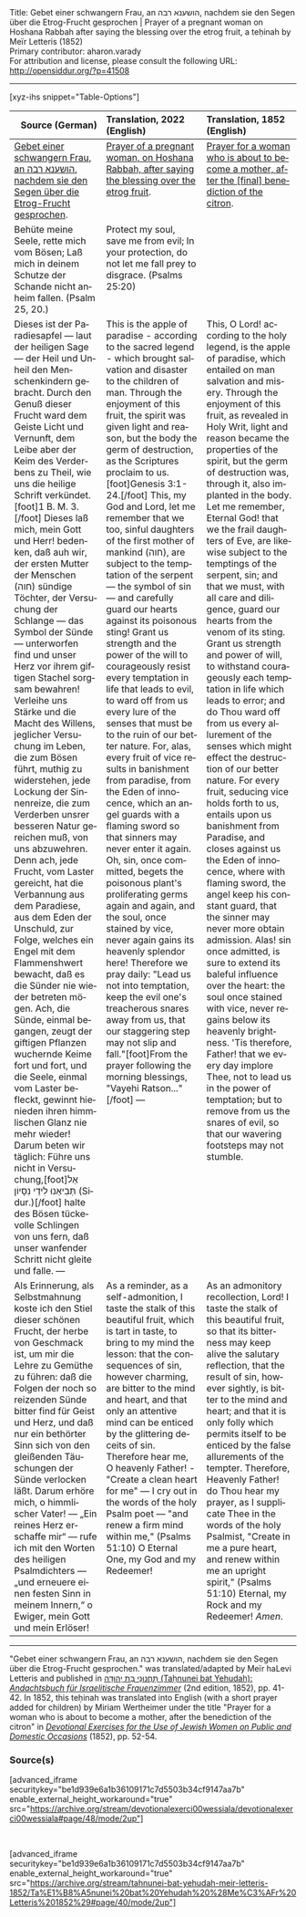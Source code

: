 <html>
<head></head>
<body>
Title: Gebet einer schwangern Frau, an הושענא רבה, nachdem sie den Segen über die Etrog-Frucht gesprochen | Prayer of a pregnant woman on Hoshana Rabbah after saying the blessing over the etrog fruit, a teḥinah by Meïr Letteris (1852)<br />
Primary contributor: aharon.varady<br />
For attribution and license, please consult the following URL: <a href="http://opensiddur.org/?p=41508">http://opensiddur.org/?p=41508</a>
<p />
<hr />

[xyz-ihs snippet="Table-Options"]<table style="margin-left: auto; margin-right: auto;" class="draggable">
<thead><tr><th id="x" style="text-align: right;">Source (German)</th><th style="text-align: left;">Translation, 2022 (English)</th><th style="text-align: left;">Translation, 1852 (English)</th></tr></thead>
<tbody>
<tr><td style="vertical-align:top;">
<div class="german" lang="de">
<u>Gebet einer schwangern Frau, an <span class="hebrew">הושענא רבה</span>, nachdem sie den Segen über die Etrog-Frucht gesprochen</u>.
</div></td>

<td style="vertical-align:top;">
<div class="english" lang="en">
<u>Prayer of a pregnant woman, on Hoshana Rabbah, after saying the blessing over the etrog fruit</u>.
</div></td>

<td style="vertical-align:top;">
<div class="english" lang="en">
<u>Prayer for a woman who is about to become a mother, after the [final] benediction of the citron</u>.
</div></td></tr>


<tr><td style="vertical-align:top;">
<div class="german" lang="de">
Behüte meine Seele, rette mich vom Bösen;
Laß mich in deinem Schutze der Schande nicht anheim fallen.
<span class="citation">(Psalm 25, 20.)</span>
</div></td>

<td style="vertical-align:top;">
<div class="english" lang="en">
Protect my soul, save me from evil;
In your protection, do not let me fall prey to disgrace. <span class="citation">(Psalms 25:20)</span>
</div></td>

<td style="vertical-align:top;">
<div class="english" lang="en">

</div></td></tr>


<tr><td style="vertical-align:top;">
<div class="german" lang="de">
Dieses ist der Paradiesapfel — laut der heiligen Sage — der Heil und Unheil den Menschenkindern gebracht. Durch den Genuß dieser Frucht ward dem Geiste Licht und Vernunft, dem Leibe aber der Keim des Verderbens zu Theil, wie uns die heilige Schrift verkündet.[foot]1 B. M. 3.[/foot] Dieses laß mich, mein Gott und Herr! bedenken, daß auh wir, der ersten Mutter der Menschen (<span class="hebrew">חוה</span>) sündige Töchter, der Versuchung der Schlange — das Symbol der Sünde — unterworfen find und unser Herz vor ihrem giftigen Stachel sorgsam bewahren! Verleihe uns Stärke und die Macht des Willens, jeglicher Versuchung im Leben, die zum Bösen führt, muthig zu widerstehen, jede Lockung der Sinnenreize, die zum Verderben unsrer besseren Natur gereichen muß, von uns abzuwehren. Denn ach, jede Frucht, vom Laster gereicht, hat die Verbannung aus dem Paradiese, aus dem Eden der Unschuld, zur Folge, welches ein Engel mit dem Flammenshwert bewacht, daß es die Sünder nie wieder betreten mögen. Ach, die Sünde, einmal begangen, zeugt der giftigen Pflanzen wuchernde Keime fort und fort, und die Seele, einmal vom Laster befleckt, gewinnt hienieden ihren himmlischen Glanz nie mehr wieder! Darum beten wir täglich: Führe uns nicht in Versuchung,[foot]אַל תְּבִיאֵנוּ לִידֵי נִסָּיוֹן (Sidur.)[/foot] halte des Bösen tückevolle Schlingen von uns fern, daß unser wanfender Schritt nicht gleite und falle. —
</div></td>

<td style="vertical-align:top;">
<div class="english" lang="en">
This is the apple of paradise - according to the sacred legend - which brought salvation and disaster to the children of man. Through the enjoyment of this fruit, the spirit was given light and reason, but the body the germ of destruction, as the Scriptures proclaim to us.[foot]Genesis 3:1-24.[/foot] This, my God and Lord, let me remember that we too, sinful daughters of the first mother of mankind (<span class="hebrew">חוה</span>), are subject to the temptation of the serpent — the symbol of sin — and carefully guard our hearts against its poisonous sting! Grant us strength and the power of the will to courageously resist every temptation in life that leads to evil, to ward off from us every lure of the senses that must be to the ruin of our better nature. For, alas, every fruit of vice results in banishment from paradise, from the Eden of innocence, which an angel guards with a flaming sword so that sinners may never enter it again. Oh, sin, once committed, begets the poisonous plant's proliferating germs again and again, and the soul, once stained by vice, never again gains its heavenly splendor here! Therefore we pray daily: "Lead us not into temptation, keep the evil one's treacherous snares away from us, that our staggering step may not slip and fall."[foot]From the prayer following the morning blessings, "Vayehi Ratson..."[/foot] —
</div></td>

<td style="vertical-align:top;">
<div class="english" lang="en">
This, O Lord! according to the holy legend, is the apple of paradise, which entailed on man salvation and misery. Through the enjoyment of this fruit, as revealed in Holy Writ, light and reason became the properties of the spirit, but the germ of destruction was, through it, also implanted in the body. Let me remember, Eternal God! that we the frail daughters of Eve, are likewise subject to the temptings of the serpent, sin; and that we must, with all care and diligence, guard our hearts from the venom of its sting. Grant us strength and power of will, to withstand courageously each temptation in life which leads to error; and do Thou ward off from us every allurement of the senses which might effect the destruction of our better nature. For every fruit, seducing vice holds forth to us, entails upon us banishment from Paradise, and closes against us the Eden of innocence, where with flaming sword, the angel keep his constant guard, that the sinner may never more obtain admission. Alas! sin once admitted, is sure to extend its baleful influence over the heart: the soul once stained with vice, never regains below its heavenly brightness. 'Tis therefore, Father! that we every day implore Thee, not to lead us in the power of temptation; but to remove from us the snares of evil, so that our wavering footsteps may not stumble. 
</div></td></tr>


<tr><td style="vertical-align:top;">
<div class="german" lang="de">
Als Erinnerung, als Selbstmahnung koste ich den Stiel dieser schönen Frucht, der herbe von Geschmack ist, um mir die Lehre zu Gemüthe zu führen: daß die Folgen der noch so reizenden Sünde bitter find für Geist und Herz, und daß nur ein bethörter Sinn sich von den gleißenden Täuschungen der Sünde verlocken läßt. Darum erhöre mich, o himmlischer Vater! — „Ein reines Herz erschaffe mir“ — rufe ich mit den Worten des heiligen Psalmdichters — „und erneuere einen festen Sinn in meinem Innern,“ o Ewiger, mein Gott und mein Erlöser!
</div></td>

<td style="vertical-align:top;">
<div class="english" lang="en">
As a reminder, as a self-admonition, I taste the stalk of this beautiful fruit, which is tart in taste, to bring to my mind the lesson: that the consequences of sin, however charming, are bitter to the mind and heart, and that only an attentive mind can be enticed by the glittering deceits of sin. Therefore hear me, O heavenly Father! - "Create a clean heart for me" — I cry out in the words of the holy Psalm poet — "and renew a firm mind within me," <span class="citation">(Psalms 51:10)</span> O Eternal One, my God and my Redeemer!
</div></td>

<td style="vertical-align:top;">
<div class="english" lang="en">
As an admonitory recollection, Lord! I taste the stalk of this beautiful fruit, so that its bitterness may keep alive the salutary reflection, that the result of sin, however sightly, is bitter to the mind and heart; and that it is only folly which permits itself to be enticed by the false allurements of the tempter. Therefore, Heavenly Father! do Thou hear my prayer, as I supplicate Thee in the words of the holy Psalmist, "Create in me a pure heart, and renew within me an upright spirit," <span class="citation">(Psalms 51:10)</span> Eternal, my Rock and my Redeemer! <em>Amen</em>. 
</div></td></tr>
</tbody></table>

<hr />


"Gebet einer schwangern Frau, an <span class="hebrew">הושענא רבה</span>, nachdem sie den Segen über die Etrog-Frucht gesprochen." was translated/adapted by Meïr haLevi Letteris and published in <a href="/?p=41412">תָּחֲנוּנֵי בַּת יְהוּדָה (Taḥnunei bat Yehudah): <em>Andachtsbuch für Israelitische Frauenzimmer</em></a> (2nd edition, 1852), pp. 41-42. In 1852, this teḥinah was translated into English (with a short prayer added for children) by Miriam Wertheimer under the title "Prayer for a woman who is about to become a mother, after the benediction of the citron" in <em><a href="/?p=41448">Devotional Exercises for the Use of Jewish Women on Public and Domestic Occasions</a></em> (1852), pp. 52-54. 


<h3>Source(s)</h3>

[advanced_iframe securitykey="be1d939e6a1b36109171c7d5503b34cf9147aa7b" enable_external_height_workaround="true" src="https://archive.org/stream/devotionalexerci00wessiala/devotionalexerci00wessiala#page/48/mode/2up"]

&nbsp;

[advanced_iframe securitykey="be1d939e6a1b36109171c7d5503b34cf9147aa7b" enable_external_height_workaround="true" src="https://archive.org/stream/tahnunei-bat-yehudah-meir-letteris-1852/Ta%E1%B8%A5nunei%20bat%20Yehudah%20%28Me%C3%AFr%20Letteris%201852%29#page/40/mode/2up"]

&nbsp;
</body>
</html>
